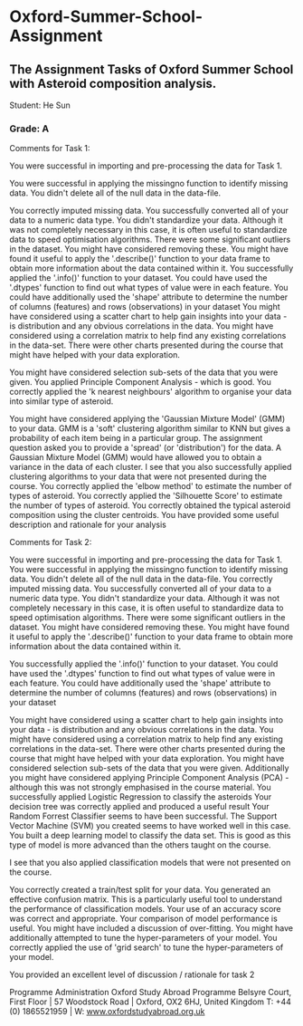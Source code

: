 # Oxford-Summer-School-Assignment

## The Assignment Tasks of Oxford Summer School with Asteroid composition analysis. 
Student: He  Sun

### Grade: A

Comments for Task 1:

You were successful in importing and pre-processing the data for Task 1.

You were successful in applying the missingno function to identify missing data. You didn't delete all of the null data in the data-file.

You correctly imputed missing data. You successfully converted all of your data to a numeric data type. You didn't standardize your data. Although it was not completely necessary in this case, it is often useful to standardize data to speed optimisation algorithms. There were some significant outliers in the dataset. You might have considered removing these. You might have found it useful to apply the '.describe()' function to your data frame to obtain more information about the data contained within it. You successfully applied the '.info()' function to your dataset. You could have used the '.dtypes' function to find out what types of value were in each feature. You could have additionally used the 'shape' attribute to determine the number of columns (features) and rows (observations) in your dataset You might have considered using a scatter chart to help gain insights into your data - is distribution and any obvious correlations in the data. You might have considered using a correlation matrix to help find any existing correlations in the data-set. There were other charts presented during the course that might have helped with your data exploration.

You might have considered selection sub-sets of the data that you were given. You applied Principle Component Analysis - which is good. You correctly applied the 'k nearest neighbours' algorithm to organise your data into similar type of asteroid.

You might have considered applying the 'Gaussian Mixture Model' (GMM) to your data. GMM is a 'soft' clustering algorithm similar to KNN but gives a probability of each item being in a particular group. The assignment question asked you to provide a 'spread' (or 'distribution') for the data. A Gaussian Mixture Model (GMM) would have allowed you to obtain a variance in the data of each cluster. I see that you also successfully applied clustering algorithms to your data that were not presented during the course. You correctly applied the 'elbow method' to estimate the number of types of asteroid. You correctly applied the 'Silhouette Score' to estimate the number of types of asteroid. You correctly obtained the typical asteroid composition using the cluster centroids. You have provided some useful description and rationale for your analysis

 

Comments for Task 2:

You were successful in importing and pre-processing the data for Task 1. You were successful in applying the missingno function to identify missing data. You didn't delete all of the null data in the data-file. You correctly imputed missing data. You successfully converted all of your data to a numeric data type. You didn't standardize your data. Although it was not completely necessary in this case, it is often useful to standardize data to speed optimisation algorithms. There were some significant outliers in the dataset. You might have considered removing these. You might have found it useful to apply the '.describe()' function to your data frame to obtain more information about the data contained within it.

You successfully applied the '.info()' function to your dataset. You could have used the '.dtypes' function to find out what types of value were in each feature. You could have additionally used the 'shape' attribute to determine the number of columns (features) and rows (observations) in your dataset

You might have considered using a scatter chart to help gain insights into your data - is distribution and any obvious correlations in the data. You might have considered using a correlation matrix to help find any existing correlations in the data-set. There were other charts presented during the course that might have helped with your data exploration. You might have considered selection sub-sets of the data that you were given. Additionally you might have considered applying Principle Component Analysis (PCA) - although this was not strongly emphasised in the course material. You successfully applied Logistic Regression to classify the asteroids Your decision tree was correctly applied and produced a useful result Your Random Forrest Classifier seems to have been successful. The Support Vector Machine (SVM) you created seems to have worked well in this case. You built a deep learning model to classify the data set. This is good as this type of model is more advanced than the others taught on the course.

I see that you also applied classification models that were not presented on the course.

You correctly created a train/test split for your data. You generated an effective confusion matrix. This is a particularly useful tool to understand the performance of classification models. Your use of  an accuracy score was correct and appropriate. Your comparison of model performance is useful. You might have included a discussion of over-fitting. You might have additionally attempted to tune the hyper-parameters of your model. You correctly applied the use of 'grid search' to tune the hyper-parameters of your model.

You provided an excellent level of discussion / rationale for task 2



Programme Administration
Oxford Study Abroad Programme
Belsyre Court, First Floor | 57 Woodstock Road | Oxford, OX2 6HJ, United Kingdom
T: +44 (0) 1865521959 | W: www.oxfordstudyabroad.org.uk

